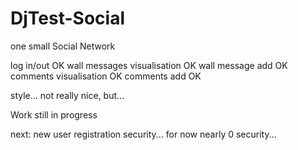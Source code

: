 # DjTest-Social
one small Social Network

log in/out OK
wall messages visualisation OK
wall message add OK
comments visualisation OK
comments add OK

style... not really nice, but...

Work still in progress

next:
new user registration
security... for now nearly 0 security...
